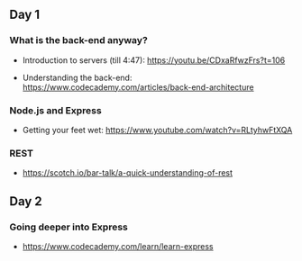 ## Day 1


### What is the back-end anyway?

- Introduction to servers (till 4:47): https://youtu.be/CDxaRfwzFrs?t=106

- Understanding the back-end: https://www.codecademy.com/articles/back-end-architecture


### Node.js and Express

- Getting your feet wet: https://www.youtube.com/watch?v=RLtyhwFtXQA


### REST

- https://scotch.io/bar-talk/a-quick-understanding-of-rest


## Day 2


### Going deeper into Express

- https://www.codecademy.com/learn/learn-express
